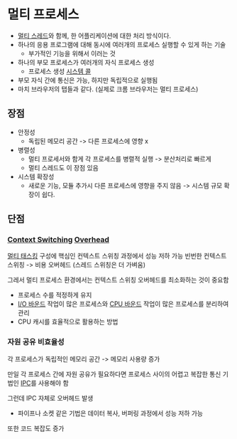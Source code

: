 # 멀티 프로세스
- [멀티 스레드](Multi_Thread)와 함께, 한 어플리케이션에 대한 처리 방식이다.
- 하나의 응용 프로그램에 대해 동시에 여러개의 프로세스 실행할 수 있게 하는 기술
	- 부가적인 기능을 위해서 이러는 것
- 하나의 부모 프로세스가 여러개의 자식 프로세스 생성
	- 프로세스 생성 [시스템 콜](System_Call)
- 부모 자식 간에 통신은 가능, 하지만 독립적으로 실행됨
- 마치 브라우저의 탭들과 같다. (실제로 크롬 브라우저는 멀티 프로세스)

## 장점
- 안정성
	- 독립된 메모리 공간 -> 다른 프로세스에 영향 x
- 병렬성
	- 멀티 프로세서와 함게 각 프로세스를 병렬적 실행 -> 분산처리로 빠르게
	- 멀티 스레드도 이 장점 있음
- 시스템 확장성
	- 새로운 기능, 모듈 추가시 다른 프로세스에 영향을 주지 않음 -> 시스템 규모 확장이 쉽다.

## 단점

### [Context Switching](Context_Switching) [Overhead](Overhead)
[멀티 태스킹](Multi_Tasking) 구성에 핵심인 컨텍스트 스위칭 과정에서 성능 저하 가능
빈번한 컨텍스트 스위칭 -> 비용 오버헤드
(스레드 스위칭은 더 가벼움)

그레서 멀티 프로세스 환경에서는 컨텍스트 스위칭 오버헤드를 최소화하는 것이 중요함
- 프로세스 수를 적정하게 유지
- [I/O 바운드](IO_Bound) 작업이 많은 프로세스와 [CPU 바운드](CPU_Bound) 작업이 많은 프로세스를 분리하여 관리
- CPU 캐시를 효율적으로 활용하는 방법

### 자원 공유 비효율성
각 프로세스가 독립적인 메모리 공간 -> 메모리 사용량 증가

만일 각 프로세스 간에 자원 공유가 필요하다면 프로세스 사이의 어렵고 복잡한 통신 기법인 [IPC](IPC)를 사용해야 함

그런데 IPC 자체로 오버헤드 발생
- 파이프나 소켓 같은 기법은 데이터 복사, 버퍼링 과정에서 성능 저하 가능

또한 코드 복잡도 증가
